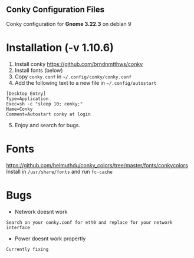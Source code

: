 ## Conky Configuration Files
Conky configuration for **Gnome 3.22.3** on debian 9

# Installation (-v 1.10.6)
1. Install conky https://github.com/brndnmtthws/conky
2. Install fonts (below)
3. Copy ```conky.conf``` in ```~/.config/conky/conky.conf```
4. Add the following text to a new file in ```~/.config/autostart```
```
[Desktop Entry]
Type=Application
Exec=sh -c "sleep 10; conky;"
Name=Conky
Comment=Autostart conky at login
``` 
5. Enjoy and search for bugs.

# Fonts
https://github.com/helmuthdu/conky_colors/tree/master/fonts/conkycolors
Install in ```/usr/share/fonts``` and run ```fc-cache```

# Bugs
* Network doesnt work

```Search on your conky.conf for eth0 and replace for your network interface```
* Power doesnt work propertly

```Currently fixing```

